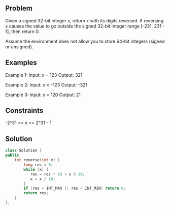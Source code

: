 ## Problem
Given a signed 32-bit integer x, return x with its digits reversed. If reversing x causes the value to go outside the signed 32-bit integer range [-231, 231 - 1], then return 0.

Assume the environment does not allow you to store 64-bit integers (signed or unsigned).

## Examples
Example 1:
Input: x = 123
Output: 321

Example 2:
Input: x = -123
Output: -321

Example 3:
Input: x = 120
Output: 21
 
## Constraints
-2^31 <= x <= 2^31 - 1

## Solution
```c++
class Solution {
public:
    int reverse(int x) {
        long res = 0;
        while (x) {
           res = res * 10 + x % 10;
           x = x / 10;
        }
        if (res > INT_MAX || res < INT_MIN) return 0;
        return res;
    }
};
```


